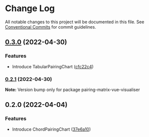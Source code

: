 # Change Log

All notable changes to this project will be documented in this file.
See [Conventional Commits](https://conventionalcommits.org) for commit guidelines.

## [0.3.0](https://github.com/sumanmaity112/pairing-matrix/compare/pairing-matrix-vue-visualiser@0.2.1...pairing-matrix-vue-visualiser@0.3.0) (2022-04-30)


### Features

* Introduce TabularPairingChart ([cfc22c4](https://github.com/sumanmaity112/pairing-matrix/commit/cfc22c4c186e698e521b4c09ec689e251e9bd9b6))



### [0.2.1](https://github.com/sumanmaity112/pairing-matrix/compare/pairing-matrix-vue-visualiser@0.2.0...pairing-matrix-vue-visualiser@0.2.1) (2022-04-30)

**Note:** Version bump only for package pairing-matrix-vue-visualiser





## 0.2.0 (2022-04-04)


### Features

* Introduce ChordPairingChart ([37e6a10](https://github.com/sumanmaity112/pairing-matrix/commit/37e6a1098987adbd1a88d47476cd0de172290523))
